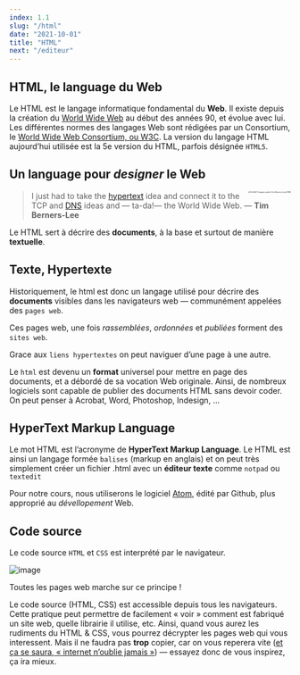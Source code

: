 ```yaml
---
index: 1.1
slug: "/html"
date: "2021-10-01"
title: "HTML"
next: "/editeur"
---
```


## HTML, le language du Web

Le HTML est le langage informatique fondamental du **Web**. Il existe depuis la création du [World Wide Web](http://fr.wikipedia.org/wiki/World_Wide_Web) au début des années 90, et évolue avec lui. Les différentes normes des langages Web sont rédigées par un Consortium, le [World Wide Web Consortium, ou W3C](http://w3c.org/). La version du langage HTML aujourd’hui utilisée est la 5e version du HTML, parfois désignée `HTML5`. 

## Un language pour *designer* le Web

<img src="https://upload.wikimedia.org/wikipedia/commons/d/d1/First_Web_Server.jpg" alt="The NeXT Computer used by Tim Berners-Lee at CERN" style="zoom:20%; float:right;" />

> I just had to take the [hypertext](/glossaire/hypertexte) idea and connect it to the TCP and [DNS](/glossaire/dns) ideas and — ta-da!— the World Wide Web.
> ― **Tim Berners-Lee**

Le HTML sert à décrire des **documents**, à la base et surtout de manière **textuelle**.

## Texte, Hypertexte

Historiquement, le html est donc un langage utilisé pour décrire des **documents** visibles dans les navigateurs web — communément appelées des `pages web`.

Ces pages web, une fois *rassemblées*, *ordonnées* et *publiées* forment des `sites web`.

Grace aux `liens hypertextes` on peut naviguer d’une page à une autre.

Le `html` est devenu un **format** universel pour mettre en page des documents, et a débordé de sa vocation Web originale. Ainsi, de nombreux logiciels sont capable de publier des documents HTML sans devoir coder. On peut penser à Acrobat, Word, Photoshop, Indesign, …

## HyperText Markup Language

Le mot HTML est l’acronyme de **HyperText Markup Language**. Le HTML est ainsi un langage formée `balises` (markup en anglais) et on peut très simplement créer un fichier .html avec un **éditeur texte** comme `notpad` ou `textedit`

Pour notre cours, nous utiliserons le logiciel [Atom](https://atom.io/), édité par Github, plus approprié au *dévellopement* Web.

## Code source

Le code source `HTML` et `CSS` est interprété par le navigateur.

![image](http://esad-orleans.github.io/3dvg-web/images/html.source.png)

Toutes les pages web marche sur ce principe !

Le code source (HTML, CSS) est accessible depuis tous les navigateurs. Cette pratique peut permettre de facilement « voir » comment est fabriqué un site web, quelle librairie il utilise, etc. Ainsi, quand vous aurez les rudiments du HTML & CSS, vous pourrez décrypter les pages web qui vous interessent. Mais il ne faudra pas **trop** copier, car on vous reperera vite ([et ça se saura, « internet n’oublie jamais »](http://www.joelapompe.net/)) — essayez donc de vous inspirez, ça ira mieux.
